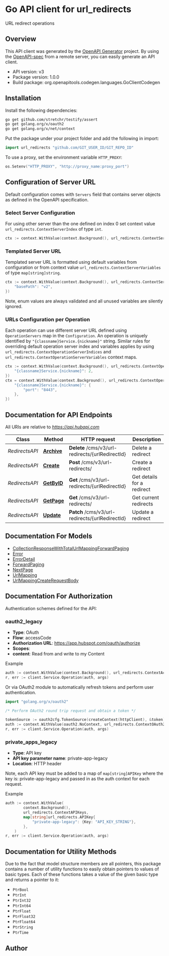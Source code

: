 # Go API client for url_redirects

URL redirect operations

## Overview
This API client was generated by the [OpenAPI Generator](https://openapi-generator.tech) project.  By using the [OpenAPI-spec](https://www.openapis.org/) from a remote server, you can easily generate an API client.

- API version: v3
- Package version: 1.0.0
- Build package: org.openapitools.codegen.languages.GoClientCodegen

## Installation

Install the following dependencies:

```sh
go get github.com/stretchr/testify/assert
go get golang.org/x/oauth2
go get golang.org/x/net/context
```

Put the package under your project folder and add the following in import:

```go
import url_redirects "github.com/GIT_USER_ID/GIT_REPO_ID"
```

To use a proxy, set the environment variable `HTTP_PROXY`:

```go
os.Setenv("HTTP_PROXY", "http://proxy_name:proxy_port")
```

## Configuration of Server URL

Default configuration comes with `Servers` field that contains server objects as defined in the OpenAPI specification.

### Select Server Configuration

For using other server than the one defined on index 0 set context value `url_redirects.ContextServerIndex` of type `int`.

```go
ctx := context.WithValue(context.Background(), url_redirects.ContextServerIndex, 1)
```

### Templated Server URL

Templated server URL is formatted using default variables from configuration or from context value `url_redirects.ContextServerVariables` of type `map[string]string`.

```go
ctx := context.WithValue(context.Background(), url_redirects.ContextServerVariables, map[string]string{
	"basePath": "v2",
})
```

Note, enum values are always validated and all unused variables are silently ignored.

### URLs Configuration per Operation

Each operation can use different server URL defined using `OperationServers` map in the `Configuration`.
An operation is uniquely identified by `"{classname}Service.{nickname}"` string.
Similar rules for overriding default operation server index and variables applies by using `url_redirects.ContextOperationServerIndices` and `url_redirects.ContextOperationServerVariables` context maps.

```go
ctx := context.WithValue(context.Background(), url_redirects.ContextOperationServerIndices, map[string]int{
	"{classname}Service.{nickname}": 2,
})
ctx = context.WithValue(context.Background(), url_redirects.ContextOperationServerVariables, map[string]map[string]string{
	"{classname}Service.{nickname}": {
		"port": "8443",
	},
})
```

## Documentation for API Endpoints

All URIs are relative to *https://api.hubapi.com*

Class | Method | HTTP request | Description
------------ | ------------- | ------------- | -------------
*RedirectsAPI* | [**Archive**](docs/RedirectsAPI.md#archive) | **Delete** /cms/v3/url-redirects/{urlRedirectId} | Delete a redirect
*RedirectsAPI* | [**Create**](docs/RedirectsAPI.md#create) | **Post** /cms/v3/url-redirects/ | Create a redirect
*RedirectsAPI* | [**GetByID**](docs/RedirectsAPI.md#getbyid) | **Get** /cms/v3/url-redirects/{urlRedirectId} | Get details for a redirect
*RedirectsAPI* | [**GetPage**](docs/RedirectsAPI.md#getpage) | **Get** /cms/v3/url-redirects/ | Get current redirects
*RedirectsAPI* | [**Update**](docs/RedirectsAPI.md#update) | **Patch** /cms/v3/url-redirects/{urlRedirectId} | Update a redirect


## Documentation For Models

 - [CollectionResponseWithTotalUrlMappingForwardPaging](docs/CollectionResponseWithTotalUrlMappingForwardPaging.md)
 - [Error](docs/Error.md)
 - [ErrorDetail](docs/ErrorDetail.md)
 - [ForwardPaging](docs/ForwardPaging.md)
 - [NextPage](docs/NextPage.md)
 - [UrlMapping](docs/UrlMapping.md)
 - [UrlMappingCreateRequestBody](docs/UrlMappingCreateRequestBody.md)


## Documentation For Authorization


Authentication schemes defined for the API:
### oauth2_legacy


- **Type**: OAuth
- **Flow**: accessCode
- **Authorization URL**: https://app.hubspot.com/oauth/authorize
- **Scopes**: 
 - **content**: Read from and write to my Content

Example

```go
auth := context.WithValue(context.Background(), url_redirects.ContextAccessToken, "ACCESSTOKENSTRING")
r, err := client.Service.Operation(auth, args)
```

Or via OAuth2 module to automatically refresh tokens and perform user authentication.

```go
import "golang.org/x/oauth2"

/* Perform OAuth2 round trip request and obtain a token */

tokenSource := oauth2cfg.TokenSource(createContext(httpClient), &token)
auth := context.WithValue(oauth2.NoContext, url_redirects.ContextOAuth2, tokenSource)
r, err := client.Service.Operation(auth, args)
```

### private_apps_legacy

- **Type**: API key
- **API key parameter name**: private-app-legacy
- **Location**: HTTP header

Note, each API key must be added to a map of `map[string]APIKey` where the key is: private-app-legacy and passed in as the auth context for each request.

Example

```go
auth := context.WithValue(
		context.Background(),
		url_redirects.ContextAPIKeys,
		map[string]url_redirects.APIKey{
			"private-app-legacy": {Key: "API_KEY_STRING"},
		},
	)
r, err := client.Service.Operation(auth, args)
```


## Documentation for Utility Methods

Due to the fact that model structure members are all pointers, this package contains
a number of utility functions to easily obtain pointers to values of basic types.
Each of these functions takes a value of the given basic type and returns a pointer to it:

* `PtrBool`
* `PtrInt`
* `PtrInt32`
* `PtrInt64`
* `PtrFloat`
* `PtrFloat32`
* `PtrFloat64`
* `PtrString`
* `PtrTime`

## Author



